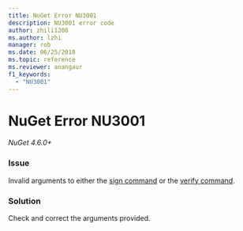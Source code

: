 ```yaml
---
title: NuGet Error NU3001
description: NU3001 error code
author: zhili1208
ms.author: lzhi
manager: rob
ms.date: 06/25/2018
ms.topic: reference
ms.reviewer: anangaur
f1_keywords:
  - "NU3001"
---
```


# NuGet Error NU3001

*NuGet 4.6.0+*

### Issue
Invalid arguments to either the [sign command](../../tools/cli-ref-sign.md) or the [verify command](../../tools/cli-ref-verify.md).

### Solution
Check and correct the arguments provided.